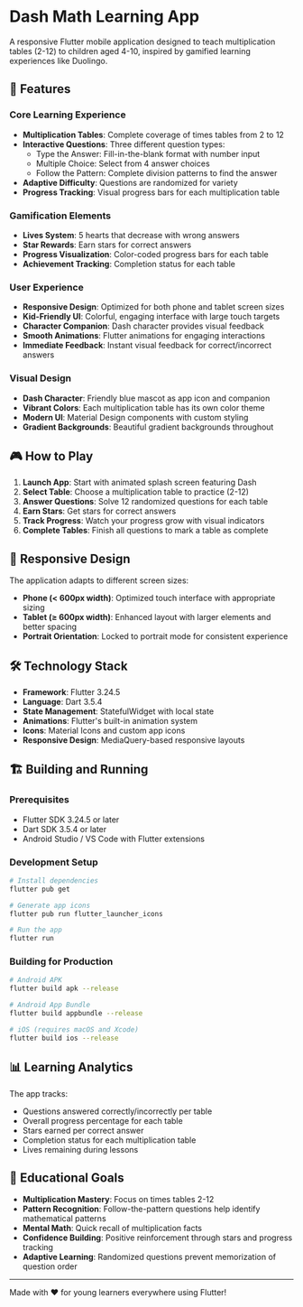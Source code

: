 # Dash Math Learning App

A responsive Flutter mobile application designed to teach multiplication tables (2-12) to children aged 4-10, inspired by gamified learning experiences like Duolingo.

## 🌟 Features

### Core Learning Experience
- **Multiplication Tables**: Complete coverage of times tables from 2 to 12
- **Interactive Questions**: Three different question types:
  - Type the Answer: Fill-in-the-blank format with number input
  - Multiple Choice: Select from 4 answer choices
  - Follow the Pattern: Complete division patterns to find the answer
- **Adaptive Difficulty**: Questions are randomized for variety
- **Progress Tracking**: Visual progress bars for each multiplication table

### Gamification Elements
- **Lives System**: 5 hearts that decrease with wrong answers
- **Star Rewards**: Earn stars for correct answers
- **Progress Visualization**: Color-coded progress bars for each table
- **Achievement Tracking**: Completion status for each table

### User Experience
- **Responsive Design**: Optimized for both phone and tablet screen sizes
- **Kid-Friendly UI**: Colorful, engaging interface with large touch targets
- **Character Companion**: Dash character provides visual feedback
- **Smooth Animations**: Flutter animations for engaging interactions
- **Immediate Feedback**: Instant visual feedback for correct/incorrect answers

### Visual Design
- **Dash Character**: Friendly blue mascot as app icon and companion
- **Vibrant Colors**: Each multiplication table has its own color theme
- **Modern UI**: Material Design components with custom styling
- **Gradient Backgrounds**: Beautiful gradient backgrounds throughout

## 🎮 How to Play

1. **Launch App**: Start with animated splash screen featuring Dash
2. **Select Table**: Choose a multiplication table to practice (2-12)
3. **Answer Questions**: Solve 12 randomized questions for each table
4. **Earn Stars**: Get stars for correct answers
5. **Track Progress**: Watch your progress grow with visual indicators
6. **Complete Tables**: Finish all questions to mark a table as complete

## 📱 Responsive Design

The application adapts to different screen sizes:

- **Phone (< 600px width)**: Optimized touch interface with appropriate sizing
- **Tablet (≥ 600px width)**: Enhanced layout with larger elements and better spacing
- **Portrait Orientation**: Locked to portrait mode for consistent experience

## 🛠 Technology Stack

- **Framework**: Flutter 3.24.5
- **Language**: Dart 3.5.4
- **State Management**: StatefulWidget with local state
- **Animations**: Flutter's built-in animation system
- **Icons**: Material Icons and custom app icons
- **Responsive Design**: MediaQuery-based responsive layouts

## 🏗 Building and Running

### Prerequisites
- Flutter SDK 3.24.5 or later
- Dart SDK 3.5.4 or later
- Android Studio / VS Code with Flutter extensions

### Development Setup
```bash
# Install dependencies
flutter pub get

# Generate app icons
flutter pub run flutter_launcher_icons

# Run the app
flutter run
```

### Building for Production
```bash
# Android APK
flutter build apk --release

# Android App Bundle
flutter build appbundle --release

# iOS (requires macOS and Xcode)
flutter build ios --release
```

## 📊 Learning Analytics

The app tracks:
- Questions answered correctly/incorrectly per table
- Overall progress percentage for each table
- Stars earned per correct answer
- Completion status for each multiplication table
- Lives remaining during lessons

## 🎯 Educational Goals

- **Multiplication Mastery**: Focus on times tables 2-12
- **Pattern Recognition**: Follow-the-pattern questions help identify mathematical patterns
- **Mental Math**: Quick recall of multiplication facts
- **Confidence Building**: Positive reinforcement through stars and progress tracking
- **Adaptive Learning**: Randomized questions prevent memorization of question order

---

Made with ❤️ for young learners everywhere using Flutter!
